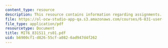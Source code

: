 ```yaml
---
content_type: resource
description: This resource contains information regarding assignments.
file: https://ol-ocw-studio-app-qa.s3.amazonaws.com/courses/6-831-user-interface-design-and-implementation-spring-2011/b6900cf1d82655cfa0826ad947d4f262_MIT6_831S11_rs01.pdf
file_type: application/pdf
resourcetype: Document
title: MIT6_831S11_rs01.pdf
uid: b6900cf1-d826-55cf-a082-6ad947d4f262
---
```

